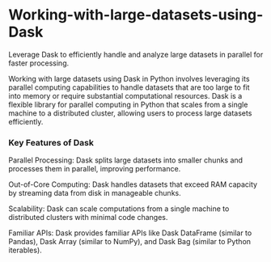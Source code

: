 # Working-with-large-datasets-using-Dask
Leverage Dask to efficiently handle and analyze large datasets in parallel for faster processing.

Working with large datasets using Dask in Python involves leveraging its parallel computing capabilities to handle datasets that are too large to fit into memory or require substantial computational resources. Dask is a flexible library for parallel computing in Python that scales from a single machine to a distributed cluster, allowing users to process large datasets efficiently.

### Key Features of Dask

Parallel Processing: Dask splits large datasets into smaller chunks and processes them in parallel, improving performance.

Out-of-Core Computing: Dask handles datasets that exceed RAM capacity by streaming data from disk in manageable chunks.

Scalability: Dask can scale computations from a single machine to distributed clusters with minimal code changes.

Familiar APIs: Dask provides familiar APIs like Dask DataFrame (similar to Pandas), Dask Array (similar to NumPy), and Dask Bag (similar to Python iterables).
